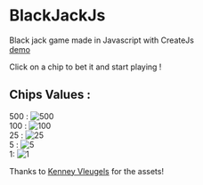 # BlackJackJs  
Black jack game made in Javascript with CreateJs  
[demo](https://oli8.github.io/BlackJackJs)  

Click on a chip to bet it and start playing !  

## Chips Values :  
500 : ![500](https://raw.githubusercontent.com/Oli8/BlackJackJs/assets/PNG/Chips/chipBlueWhite_side.png)  
100 : ![100](https://raw.githubusercontent.com/Oli8/BlackJackJs/assets/PNG/Chips/chipBlackWhite_side.png)    
25 : ![25](https://raw.githubusercontent.com/Oli8/BlackJackJs/assets/PNG/Chips/chipGreenWhite_side.png)    
5 : ![5](https://raw.githubusercontent.com/Oli8/BlackJackJs/assets/PNG/Chips/chipRedWhite_side.png)    
1: ![1](https://raw.githubusercontent.com/Oli8/BlackJackJs/assets/PNG/Chips/chipWhiteBlue_side.png)  

Thanks to [Kenney Vleugels](http://www.kenney.nl) for the assets!  
